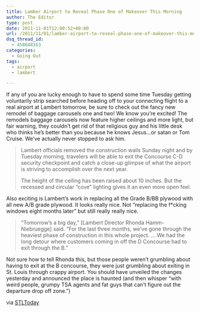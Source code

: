```yaml
---
title: Lamber Airport to Reveal Phase One of Makeover This Morning
author: The Editor
type: post
date: 2011-11-01T12:00:52+00:00
url: /2011/11/01/lamber-airport-to-reveal-phase-one-of-makeover-this-morning/
dsq_thread_id:
  - 458648163
categories:
  - Going Out
tags:
  - airport
  - lambert

---
```

[<img class="alignright size-full wp-image-11007" title="lambert_plywood" src="http://media.punchingkitty.com/wordpress/2011/10/lambert_plywood.jpeg?filter=resize&w=250" alt="" />][1]If any of you are lucky enough to have to spend some time Tuesday getting voluntarily strip searched before heading off to your connecting flight to a real airport at Lambert tomorrow, be sure to check out the fancy new remodel of baggage carousels one and two! We know you&#8217;re excited! The remodels baggage carousels now feature higher ceilings and more light, but fair warning, they couldn&#8217;t get rid of that religious guy and his little desk who thinks he&#8217;s better than you because he knows Jesus&#8230;or satan or Tom Cruise. We&#8217;ve actually never stopped to ask him.

> Lambert officials removed the construction walls Sunday night and by Tuesday morning, travelers will be able to exit the Concourse C-D security checkpoint and catch a close-up glimpse of what the airport is striving to accomplish over the next year.
> 
> The height of the ceiling has been raised about 10 inches. But the recessed and circular &#8220;cove&#8221; lighting gives it an even more open feel.

Also exciting is Lambert&#8217;s work in replacing all the Grade B/BB plywood with all new A/B grade plywood. It looks really nice. Not &#8220;replacing the f*cking windows eight months later&#8221; but still really really nice.

> &#8220;Tomorrow&#8217;s a big day,&#8221; [Lambert Director Rhonda Hamm-Niebruegge] said. &#8220;For the last three months, we&#8217;ve gone through the heaviest phase of construction in this whole project. &#8230; We had the long detour where customers coming in off the D Concourse had to exit through the B.&#8221;

Not sure how to tell Rhonda this, but those people weren&#8217;t grumbling about having to exit at the B concourse, they were just grumbling about exiting in St. Louis through crappy airport. You should have unveiled the changes yesterday and announced the place is haunted (and then whisper &#8220;with weird people, grumpy TSA agents and fat guys that can&#8217;t figure out the departure drop off zone.&#8221;)

via <a href="http://www.stltoday.com/news/traffic/along-for-the-ride/article_ea21b4ea-040e-11e1-9f84-001a4bcf6878.html" target="_blank">STLToday</a>

 [1]: http://media.punchingkitty.com/wordpress/2011/10/lambert_plywood.jpeg